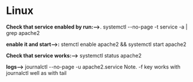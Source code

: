 # Linux

**Check that service enabled by run:-->**.
systemctl --no-page -t service -a | grep apache2
 
**enable it and start-->:**
stemctl enable apache2 && systemctl start apache2

**Check that service works:-->**
systemctl status apache2

**logs-->**
journalctl --no-page -u apache2.service Note. -f key works with journalctl well as with tail




